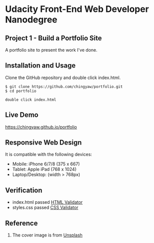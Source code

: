 # Udacity  Front-End Web Developer Nanodegree
##  Project 1 - Build a Portfolio Site
A portfolio site to present the work I've done.

## Installation and Usage
Clone the GitHub repository and double click index.html.
````
$ git clone https://github.com/chingyaw/portfolio.git
$ cd portfolio

double click index.html
````

## Live Demo
https://chingyaw.github.io/portfolio

## Responsive Web Design
It is compatible with the following devices:
- Mobile: iPhone 6/7/8 (375 x 667)
- Tablet: Apple iPad (768 x 1024)
- Laptop/Desktop: (width > 768px)

## Verification
- index.html passed [HTML Validator](http://validator.w3.org/#validate_by_input)
- styles.css passed [CSS Validator](https://jigsaw.w3.org/css-validator/#validate_by_input)

## Reference
1. The cover image is from [Unsplash](https://pixabay.com/photos/programming-html-css-javascript-1873854/)

